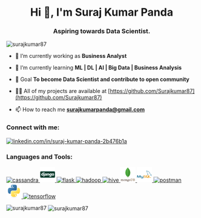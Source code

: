 <h1 align="center">Hi 👋, I'm Suraj Kumar Panda</h1>
<h3 align="center">Aspiring towards Data Scientist.</h3>

<p align="left"> <img src="https://komarev.com/ghpvc/?username=surajkumar87&label=Profile%20views&color=0e75b6&style=flat" alt="surajkumar87" /> </p>

- 🔭 I’m currently working as **Business Analyst**

- 🌱 I’m currently learning **ML | DL | AI | Big Data | Business Analysis**

- 🎯 Goal **To become Data Scientist and contribute to open community**

- 👨‍💻 All of my projects are available at [https://github.com/Surajkumar87](https://github.com/Surajkumar87)

- 📫 How to reach me **surajkumarpanda@gmail.com**

<h3 align="left">Connect with me:</h3>
<p align="left">
<a href="https://linkedin.com/in/linkedin.com/in/suraj-kumar-panda-2b476b1a" target="blank"><img align="center" src="https://raw.githubusercontent.com/rahuldkjain/github-profile-readme-generator/master/src/images/icons/Social/linked-in-alt.svg" alt="linkedin.com/in/suraj-kumar-panda-2b476b1a" height="30" width="40" /></a>
</p>

<h3 align="left">Languages and Tools:</h3>
<p align="left"> <a href="https://cassandra.apache.org/" target="_blank"> <img src="https://www.vectorlogo.zone/logos/apache_cassandra/apache_cassandra-icon.svg" alt="cassandra" width="40" height="40"/> </a> <a href="https://www.djangoproject.com/" target="_blank"> <img src="https://raw.githubusercontent.com/devicons/devicon/master/icons/django/django-original.svg" alt="django" width="40" height="40"/> </a> <a href="https://flask.palletsprojects.com/" target="_blank"> <img src="https://www.vectorlogo.zone/logos/pocoo_flask/pocoo_flask-icon.svg" alt="flask" width="40" height="40"/> </a> <a href="https://hadoop.apache.org/" target="_blank"> <img src="https://www.vectorlogo.zone/logos/apache_hadoop/apache_hadoop-icon.svg" alt="hadoop" width="40" height="40"/> </a> <a href="https://hive.apache.org/" target="_blank"> <img src="https://www.vectorlogo.zone/logos/apache_hive/apache_hive-icon.svg" alt="hive" width="40" height="40"/> </a> <a href="https://www.mongodb.com/" target="_blank"> <img src="https://raw.githubusercontent.com/devicons/devicon/master/icons/mongodb/mongodb-original-wordmark.svg" alt="mongodb" width="40" height="40"/> </a> <a href="https://www.mysql.com/" target="_blank"> <img src="https://raw.githubusercontent.com/devicons/devicon/master/icons/mysql/mysql-original-wordmark.svg" alt="mysql" width="40" height="40"/> </a> <a href="https://postman.com" target="_blank"> <img src="https://www.vectorlogo.zone/logos/getpostman/getpostman-icon.svg" alt="postman" width="40" height="40"/> </a> <a href="https://www.python.org" target="_blank"> <img src="https://raw.githubusercontent.com/devicons/devicon/master/icons/python/python-original.svg" alt="python" width="40" height="40"/> </a> <a href="https://www.tensorflow.org" target="_blank"> <img src="https://www.vectorlogo.zone/logos/tensorflow/tensorflow-icon.svg" alt="tensorflow" width="40" height="40"/> </a> </p>

<p><img align="left" src="https://github-readme-stats.vercel.app/api/top-langs?username=surajkumar87&show_icons=true&locale=en&layout=compact" alt="surajkumar87" /></p>

<p>&nbsp;<img align="center" src="https://github-readme-stats.vercel.app/api?username=surajkumar87&show_icons=true&locale=en" alt="surajkumar87" /></p>

